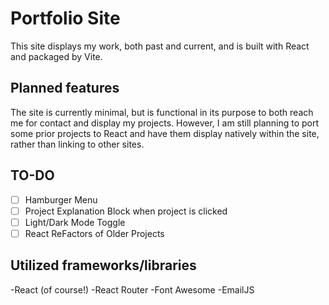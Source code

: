 # Portfolio Site

This site displays my work, both past and current, and is built with React and packaged by Vite.

## Planned features

The site is currently minimal, but is functional in its purpose to both reach me for contact and display my projects. However, I am still planning to port some prior projects to React and have them display natively within the site, rather than linking to other sites.

## TO-DO

- [ ] Hamburger Menu
- [ ] Project Explanation Block when project is clicked
- [ ] Light/Dark Mode Toggle
- [ ] React ReFactors of Older Projects

## Utilized frameworks/libraries

-React (of course!)
-React Router
-Font Awesome
-EmailJS
